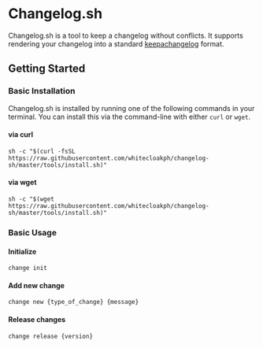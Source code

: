 # Changelog.sh

Changelog.sh is a tool to keep a changelog without conflicts. It supports rendering your changelog into a standard [keepachangelog](https://keepachangelog.com) format.

## Getting Started

### Basic Installation

Changelog.sh is installed by running one of the following commands in your terminal. You can install this via the command-line with either `curl` or `wget`.

#### via curl

```shell
sh -c "$(curl -fsSL https://raw.githubusercontent.com/whitecloakph/changelog-sh/master/tools/install.sh)"
```

#### via wget

```shell
sh -c "$(wget https://raw.githubusercontent.com/whitecloakph/changelog-sh/master/tools/install.sh)"
```


### Basic Usage

#### Initialize

```shell
change init
```

#### Add new change

```shell
change new {type_of_change} {message}
```

#### Release changes

```shell
change release {version}
```
